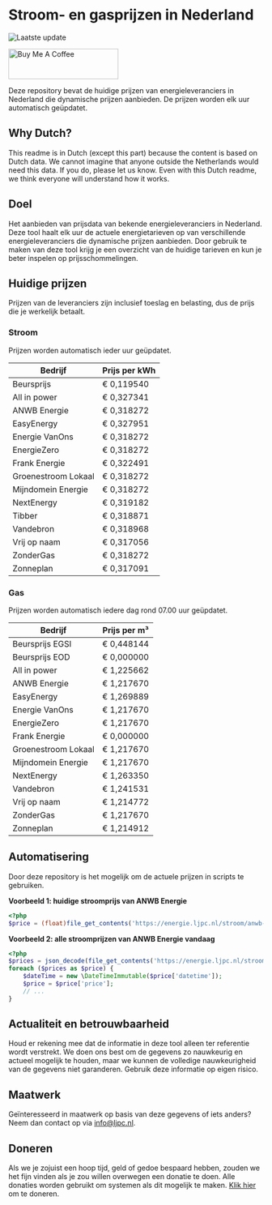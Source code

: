 # Stroom- en gasprijzen in Nederland

![Laatste update](https://img.shields.io/badge/laatste%20update-2023--11--17%2012%3A00%20CET-brightgreen)

<a href="https://www.buymeacoffee.com/Lars-" target="_blank"><img src="https://cdn.buymeacoffee.com/buttons/v2/default-orange.png" alt="Buy Me A Coffee" height="60" style="height: 60px !important;width: 217px !important;" ></a>

Deze repository bevat de huidige prijzen van energieleveranciers in Nederland die dynamische prijzen aanbieden. De prijzen worden elk uur automatisch geüpdatet.

## Why Dutch?

This readme is in Dutch (except this part) because the content is based on Dutch data. We cannot imagine that anyone outside the Netherlands would need this data. If you do, please let us know. Even with this Dutch readme, we think
everyone will understand how it works.

## Doel

Het aanbieden van prijsdata van bekende energieleveranciers in Nederland. Deze tool haalt elk uur de actuele energietarieven op van verschillende energieleveranciers die dynamische prijzen aanbieden. Door gebruik te maken van deze tool
krijg je een overzicht van de huidige tarieven en kun je beter inspelen op prijsschommelingen.

## Huidige prijzen

Prijzen van de leveranciers zijn inclusief toeslag en belasting, dus de prijs die je werkelijk betaalt.

### Stroom

Prijzen worden automatisch ieder uur geüpdatet.

 Bedrijf | Prijs per kWh 
---------|---------------
Beursprijs | € 0,119540
All in power | € 0,327341
ANWB Energie | € 0,318272
EasyEnergy | € 0,327951
Energie VanOns | € 0,318272
EnergieZero | € 0,318272
Frank Energie | € 0,322491
Groenestroom Lokaal | € 0,318272
Mijndomein Energie | € 0,318272
NextEnergy | € 0,319182
Tibber | € 0,318871
Vandebron | € 0,318968
Vrij op naam | € 0,317056
ZonderGas | € 0,318272
Zonneplan | € 0,317091


### Gas

Prijzen worden automatisch iedere dag rond 07.00 uur geüpdatet.

 Bedrijf | Prijs per m³ 
---------|--------------
Beursprijs EGSI | € 0,448144
Beursprijs EOD | € 0,000000
All in power | € 1,225662
ANWB Energie | € 1,217670
EasyEnergy | € 1,269889
Energie VanOns | € 1,217670
EnergieZero | € 1,217670
Frank Energie | € 0,000000
Groenestroom Lokaal | € 1,217670
Mijndomein Energie | € 1,217670
NextEnergy | € 1,263350
Vandebron | € 1,241531
Vrij op naam | € 1,214772
ZonderGas | € 1,217670
Zonneplan | € 1,214912


## Automatisering

Door deze repository is het mogelijk om de actuele prijzen in scripts te gebruiken.

**Voorbeeld 1: huidige stroomprijs van ANWB Energie**

```php
<?php
$price = (float)file_get_contents('https://energie.ljpc.nl/stroom/anwb-energie-nu.txt');

```

**Voorbeeld 2: alle stroomprijzen van ANWB Energie vandaag**

```php
<?php
$prices = json_decode(file_get_contents('https://energie.ljpc.nl/stroom/all-in-power-vandaag.json'),true);
foreach ($prices as $price) {
    $dateTime = new \DateTimeImmutable($price['datetime']);
    $price = $price['price'];
    // ...
}
```

## Actualiteit en betrouwbaarheid

Houd er rekening mee dat de informatie in deze tool alleen ter referentie wordt verstrekt. We doen ons best om de gegevens zo nauwkeurig en actueel mogelijk te houden, maar we kunnen de volledige nauwkeurigheid van de gegevens niet
garanderen. Gebruik deze informatie op eigen risico.

## Maatwerk

Geïnteresseerd in maatwerk op basis van deze gegevens of iets anders? Neem dan contact op
via [info@ljpc.nl](mailto:info@ljpc.nl?subject=Energie%20prijzen).

## Doneren

Als we je zojuist een hoop tijd, geld of gedoe bespaard hebben, zouden we het fijn vinden als je zou willen overwegen een
donatie te doen. Alle donaties worden gebruikt om systemen als dit mogelijk te
maken. [Klik hier](https://www.buymeacoffee.com/Lars-) om te doneren.
